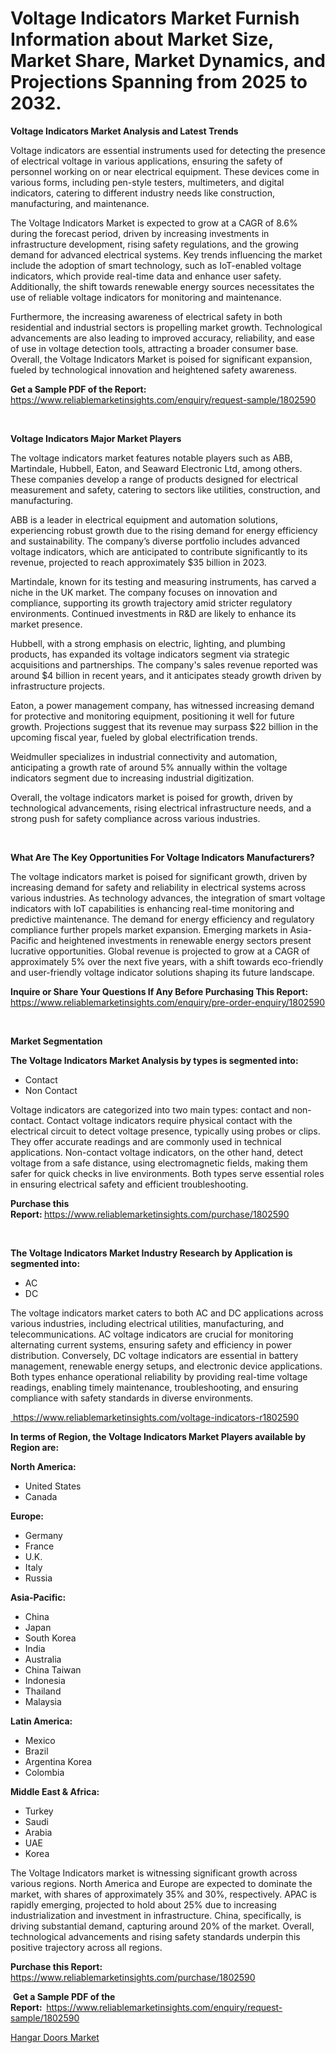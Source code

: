 <p><h1>Voltage Indicators Market Furnish Information about Market Size, Market Share, Market Dynamics, and Projections Spanning from 2025 to 2032.</h1></p><p><strong>Voltage Indicators Market Analysis and Latest Trends</strong></p>
<p><p>Voltage indicators are essential instruments used for detecting the presence of electrical voltage in various applications, ensuring the safety of personnel working on or near electrical equipment. These devices come in various forms, including pen-style testers, multimeters, and digital indicators, catering to different industry needs like construction, manufacturing, and maintenance.</p><p>The Voltage Indicators Market is expected to grow at a CAGR of 8.6% during the forecast period, driven by increasing investments in infrastructure development, rising safety regulations, and the growing demand for advanced electrical systems. Key trends influencing the market include the adoption of smart technology, such as IoT-enabled voltage indicators, which provide real-time data and enhance user safety. Additionally, the shift towards renewable energy sources necessitates the use of reliable voltage indicators for monitoring and maintenance.</p><p>Furthermore, the increasing awareness of electrical safety in both residential and industrial sectors is propelling market growth. Technological advancements are also leading to improved accuracy, reliability, and ease of use in voltage detection tools, attracting a broader consumer base. Overall, the Voltage Indicators Market is poised for significant expansion, fueled by technological innovation and heightened safety awareness.</p></p>
<p><strong>Get a Sample PDF of the Report:&nbsp;</strong> <a href="https://www.reliablemarketinsights.com/enquiry/request-sample/1802590?utm_campaign=2285&utm_medium=2&utm_source=Github&utm_content=ia&utm_term=19022025&utm_id=voltage-indicators">https://www.reliablemarketinsights.com/enquiry/request-sample/1802590</a></p>
<p>&nbsp;</p>
<p><strong>Voltage Indicators Major Market Players</strong></p>
<p><p>The voltage indicators market features notable players such as ABB, Martindale, Hubbell, Eaton, and Seaward Electronic Ltd, among others. These companies develop a range of products designed for electrical measurement and safety, catering to sectors like utilities, construction, and manufacturing.</p><p>ABB is a leader in electrical equipment and automation solutions, experiencing robust growth due to the rising demand for energy efficiency and sustainability. The company’s diverse portfolio includes advanced voltage indicators, which are anticipated to contribute significantly to its revenue, projected to reach approximately $35 billion in 2023.</p><p>Martindale, known for its testing and measuring instruments, has carved a niche in the UK market. The company focuses on innovation and compliance, supporting its growth trajectory amid stricter regulatory environments. Continued investments in R&D are likely to enhance its market presence.</p><p>Hubbell, with a strong emphasis on electric, lighting, and plumbing products, has expanded its voltage indicators segment via strategic acquisitions and partnerships. The company's sales revenue reported was around $4 billion in recent years, and it anticipates steady growth driven by infrastructure projects.</p><p>Eaton, a power management company, has witnessed increasing demand for protective and monitoring equipment, positioning it well for future growth. Projections suggest that its revenue may surpass $22 billion in the upcoming fiscal year, fueled by global electrification trends.</p><p>Weidmuller specializes in industrial connectivity and automation, anticipating a growth rate of around 5% annually within the voltage indicators segment due to increasing industrial digitization.</p><p>Overall, the voltage indicators market is poised for growth, driven by technological advancements, rising electrical infrastructure needs, and a strong push for safety compliance across various industries.</p></p>
<p>&nbsp;</p>
<p><strong>What Are The Key Opportunities For Voltage Indicators Manufacturers?</strong></p>
<p><p>The voltage indicators market is poised for significant growth, driven by increasing demand for safety and reliability in electrical systems across various industries. As technology advances, the integration of smart voltage indicators with IoT capabilities is enhancing real-time monitoring and predictive maintenance. The demand for energy efficiency and regulatory compliance further propels market expansion. Emerging markets in Asia-Pacific and heightened investments in renewable energy sectors present lucrative opportunities. Global revenue is projected to grow at a CAGR of approximately 5% over the next five years, with a shift towards eco-friendly and user-friendly voltage indicator solutions shaping its future landscape.</p></p>
<p><strong>Inquire or Share Your Questions If Any Before Purchasing This Report:</strong> <a href="https://www.reliablemarketinsights.com/enquiry/pre-order-enquiry/1802590?utm_campaign=2285&utm_medium=2&utm_source=Github&utm_content=ia&utm_term=19022025&utm_id=voltage-indicators">https://www.reliablemarketinsights.com/enquiry/pre-order-enquiry/1802590</a></p>
<p>&nbsp;</p>
<p><strong>Market Segmentation</strong></p>
<p><strong>The Voltage Indicators Market Analysis by types is segmented into:</strong></p>
<p><ul><li>Contact</li><li>Non Contact</li></ul></p>
<p><p>Voltage indicators are categorized into two main types: contact and non-contact. Contact voltage indicators require physical contact with the electrical circuit to detect voltage presence, typically using probes or clips. They offer accurate readings and are commonly used in technical applications. Non-contact voltage indicators, on the other hand, detect voltage from a safe distance, using electromagnetic fields, making them safer for quick checks in live environments. Both types serve essential roles in ensuring electrical safety and efficient troubleshooting.</p></p>
<p><strong>Purchase this Report:&nbsp;</strong><a href="https://www.reliablemarketinsights.com/purchase/1802590?utm_campaign=2285&utm_medium=2&utm_source=Github&utm_content=ia&utm_term=19022025&utm_id=voltage-indicators">https://www.reliablemarketinsights.com/purchase/1802590</a></p>
<p>&nbsp;</p>
<p><strong>The Voltage Indicators Market Industry Research by Application is segmented into:</strong></p>
<p><ul><li>AC</li><li>DC</li></ul></p>
<p><p>The voltage indicators market caters to both AC and DC applications across various industries, including electrical utilities, manufacturing, and telecommunications. AC voltage indicators are crucial for monitoring alternating current systems, ensuring safety and efficiency in power distribution. Conversely, DC voltage indicators are essential in battery management, renewable energy setups, and electronic device applications. Both types enhance operational reliability by providing real-time voltage readings, enabling timely maintenance, troubleshooting, and ensuring compliance with safety standards in diverse environments.</p></p>
<p><a href="https://www.reliablemarketinsights.com/voltage-indicators-r1802590?utm_campaign=2285&utm_medium=2&utm_source=Github&utm_content=ia&utm_term=19022025&utm_id=voltage-indicators">&nbsp;https://www.reliablemarketinsights.com/voltage-indicators-r1802590</a></p>
<p><strong>In terms of Region, the Voltage Indicators Market Players available by Region are:</strong></p>
<p>
    <p> <strong> North America: </strong>
        <ul>
            <li>United States</li>
            <li>Canada</li>
        </ul>
        </p> 
    <p> <strong> Europe: </strong>
        <ul>
            <li>Germany</li>
            <li>France</li>
            <li>U.K.</li>
            <li>Italy</li>
            <li>Russia</li>
        </ul>
        </p> 
    <p> <strong> Asia-Pacific: </strong>
        <ul>
            <li>China</li>
            <li>Japan</li>
            <li>South Korea</li>
            <li>India</li>
            <li>Australia</li>
            <li>China Taiwan</li>
            <li>Indonesia</li>
            <li>Thailand</li>
            <li>Malaysia</li>
        </ul>
        </p> 
    <p> <strong> Latin America: </strong>
        <ul>
            <li>Mexico</li>
            <li>Brazil</li>
            <li>Argentina Korea</li>
            <li>Colombia</li>
        </ul>
        </p> 
    <p> <strong> Middle East & Africa: </strong>
        <ul>
            <li>Turkey</li>
            <li>Saudi</li>
            <li>Arabia</li>
            <li>UAE</li>
            <li>Korea</li>
        </ul>
    </p>
    </p>
<p><p>The Voltage Indicators market is witnessing significant growth across various regions. North America and Europe are expected to dominate the market, with shares of approximately 35% and 30%, respectively. APAC is rapidly emerging, projected to hold about 25% due to increasing industrialization and investment in infrastructure. China, specifically, is driving substantial demand, capturing around 20% of the market. Overall, technological advancements and rising safety standards underpin this positive trajectory across all regions.</p></p>
<p><strong>Purchase this Report: </strong><a href="https://www.reliablemarketinsights.com/purchase/1802590?utm_campaign=2285&utm_medium=2&utm_source=Github&utm_content=ia&utm_term=19022025&utm_id=voltage-indicators">https://www.reliablemarketinsights.com/purchase/1802590</a></p>
<p>&nbsp;<strong>Get a Sample PDF of the Report:&nbsp;&nbsp;</strong><a href="https://www.reliablemarketinsights.com/enquiry/request-sample/1802590?utm_campaign=2285&utm_medium=2&utm_source=Github&utm_content=ia&utm_term=19022025&utm_id=voltage-indicators">https://www.reliablemarketinsights.com/enquiry/request-sample/1802590</a></p>
<p><strong></strong></p>
<p><p><a href="https://github.com/leopardmicheal7019/Market-Research-Report-List-1/blob/main/hangar-doors-market.md?utm_campaign=2285&utm_medium=2&utm_source=Github&utm_content=ia&utm_term=19022025&utm_id=voltage-indicators">Hangar Doors Market</a></p></p>
